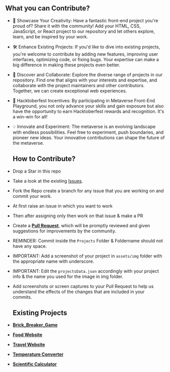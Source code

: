 ## What you can  Contribute?

- 🎨 Showcase Your Creativity: Have a fantastic front-end project you're proud of? Share it with the community! Add your HTML, CSS, JavaScript, or React project to our repository and let others explore, learn, and be inspired by your work.

- 🛠️ Enhance Existing Projects: If you'd like to dive into existing projects, you're welcome to contribute by adding new features, improving user interfaces, optimizing code, or fixing bugs. Your expertise can make a big difference in making these projects even better.

- 🧐 Discover and Collaborate: Explore the diverse range of projects in our repository. Find one that aligns with your interests and expertise, and collaborate with the project maintainers and other contributors. Together, we can create exceptional web experiences.

- 🚀 Hacktoberfest Incentives: By participating in Metaverse Front-End Playground, you not only advance your skills and gain exposure but also have the opportunity to earn Hacktoberfest rewards and recognition. It's a win-win for all!

- 💡 Innovate and Experiment: The metaverse is an evolving landscape with endless possibilities. Feel free to experiment, push boundaries, and pioneer new ideas. Your innovative contributions can shape the future of the metaverse.

  ## How to Contribute?
- Drop a Star in this repo
- Take a look at the existing [Issues](https://github.com/apu52/METAVERSE/issues). 
- Fork the Repo create a branch for any issue that you are working on and commit your work.
- At first raise an issue in which you want to work
- Then after assigning only then work on that issue & make a PR 
- Create a [**Pull Request**](https://github.com/apu52/METAVERSE/pulls), which will be promptly reviewed and given suggestions for improvements by the community.
- REMINDER: Commit inside the `Projects` Folder & Foldername should not have any space.
- IMPORTANT: Add a screenshot of your project in `assets/img` folder with the appropriate name with underscore.
- IMPORTANT: Edit the `projectsData.json` accordingly with your project info & the name you used for the image in img folder.
- Add screenshots or screen captures to your Pull Request to help us understand the effects of the changes that are included in your commits.

  ## Existing Projects
- [**Brick_Breaker_Game**](https://github.com/apu52/METAVERSE/tree/main/Projects/Brick_Breaker_Game)
- [**Food Website**](https://65072ad6fbb37b52ebcf0b6c--radiant-macaron-33a884.netlify.app/#)
- [**Travel Website**](https://64b13e4df4a6c611742591dc--jovial-creponne-00efd5.netlify.app/)
- [**Temperature Converter**](https://apu52.github.io/Temperature_Converter/)
- [**Scientific Calculator**](https://64fb629c05e2893c33d49429--thunderous-moxie-6ff646.netlify.app/)
